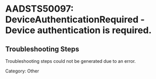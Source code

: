 # AADSTS50097: DeviceAuthenticationRequired - Device authentication is required.


## Troubleshooting Steps
Troubleshooting steps could not be generated due to an error.

Category: Other